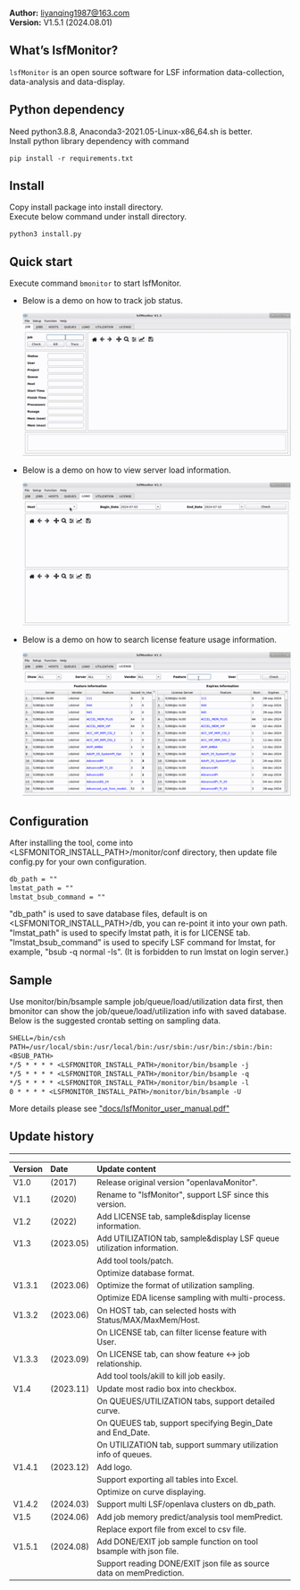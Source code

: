 **Author:** liyanqing1987@163.com    
**Version:** V1.5.1 (2024.08.01)    

## What’s lsfMonitor?
`lsfMonitor` is an open source software for LSF information data-collection,
data-analysis and data-display.

## Python dependency
Need python3.8.8, Anaconda3-2021.05-Linux-x86_64.sh is better.    
Install python library dependency with command    

    pip install -r requirements.txt

## Install
Copy install package into install directory.    
Execute below command under install directory.    

    python3 install.py

## Quick start
Execute command `bmonitor` to start lsfMonitor.    
* Below is a demo on how to track job status.    

   ![job trace demo](data/demo/job_trace_demo.gif)

* Below is a demo on how to view server load information.

   ![load demo](data/demo/load_demo.gif)

* Below is a demo on how to search license feature usage information.

   ![license demo](data/demo/license_demo.gif)

## Configuration
After installing the tool, come into <LSFMONITOR_INSTALL_PATH>/monitor/conf directory,
then update file config.py for your own configuration.

    db_path = ""
    lmstat_path = ""
    lmstat_bsub_command = ""

"db_path" is used to save database files, default is on <LSFMONITOR_INSTALL_PATH>/db,
you can re-point it into your own path.
"lmstat_path" is used to specify lmstat path, it is for LICENSE tab.
"lmstat_bsub_command" is used to specify LSF command for lmstat, for example, "bsub -q
normal -Is". (It is forbidden to run lmstat on login server.)

## Sample
Use monitor/bin/bsample sample job/queue/load/utilization data first, then bmonitor
can show the job/queue/load/utilization info with saved database.
Below is the suggested crontab setting on sampling data.

    SHELL=/bin/csh
    PATH=/usr/local/sbin:/usr/local/bin:/usr/sbin:/usr/bin:/sbin:/bin:<BSUB_PATH>
    */5 * * * * <LSFMONITOR_INSTALL_PATH>/monitor/bin/bsample -j
    */5 * * * * <LSFMONITOR_INSTALL_PATH>/monitor/bin/bsample -q
    */5 * * * * <LSFMONITOR_INSTALL_PATH>/monitor/bin/bsample -l
    0 * * * * <LSFMONITOR_INSTALL_PATH>/monitor/bin/bsample -U


More details please see ["docs/lsfMonitor_user_manual.pdf"](./docs/lsfMonitor_user_manual.pdf)


## Update history
***
| Version | Date      | Update content                                               |
| :------ | :-------- | :----------------------------------------------------------- |
| V1.0    | (2017)    | Release original version "openlavaMonitor".                  |
| V1.1    | (2020)    | Rename to "lsfMonitor", support LSF since this version.      |
| V1.2    | (2022)    | Add LICENSE tab, sample&display license information.         |
| V1.3    | (2023.05) | Add UTILIZATION tab, sample&display LSF queue utilization information. |
|         |           | Add tool tools/patch.                                        |
|         |           | Optimize database format.                                    |
| V1.3.1  | (2023.06) | Optimize the format of utilization sampling.                 |
|         |           | Optimize EDA license sampling with multi-process.            |
| V1.3.2  | (2023.06) | On HOST tab, can selected hosts with Status/MAX/MaxMem/Host. |
|         |           | On LICENSE tab, can filter license feature with User.        |
| V1.3.3  | (2023.09) | On LICENSE tab, can show feature <-> job relationship.       |
|         |           | Add tool tools/akill to kill job easily.                     |
| V1.4    | (2023.11) | Update most radio box into checkbox.                         |
|         |           | On QUEUES/UTILIZATION tabs, support detailed curve.          |
|         |           | On QUEUES tab, support specifying Begin_Date and End_Date.   |
|         |           | On UTILIZATION tab, support summary utilization info of queues. |
| V1.4.1  | (2023.12) | Add logo.                                                    |
|         |           | Support exporting all tables into Excel.                     |
|         |           | Optimize on curve displaying.                                |
| V1.4.2  | (2024.03) | Support multi LSF/openlava clusters on db_path.              |
| V1.5    | (2024.06) | Add job memory predict/analysis tool memPredict.             |
|         |           | Replace export file from excel to csv file.                  |
| V1.5.1  | (2024.08) | Add DONE/EXIT job sample function on tool bsample with json file. |
|         |           | Support reading DONE/EXIT json file as source data on memPrediction. |
